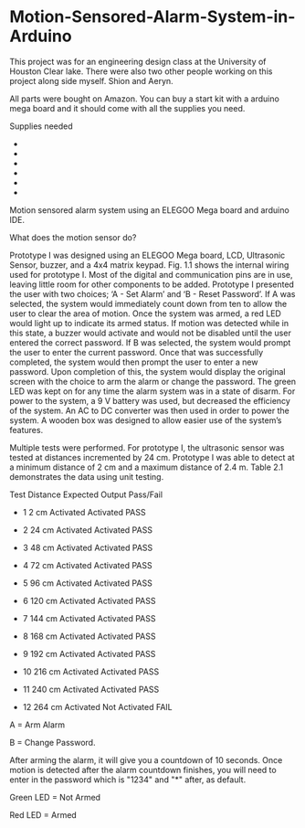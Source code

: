 # Motion-Sensored-Alarm-System-in-Arduino

This project was for an engineering design class at the University of Houston Clear lake. There were also two other people working on this project along side myself. Shion and Aeryn.


All parts were bought on Amazon. You can buy a start kit with a arduino mega board and it should come with all the supplies you need.

Supplies needed

-
-
-
-
-
-

Motion sensored alarm system using an ELEGOO Mega board and arduino IDE.

What does the motion sensor do?

  Prototype I was designed using an ELEGOO Mega board, LCD, Ultrasonic Sensor, 
buzzer, and a 4x4 matrix keypad. Fig. 1.1 shows the internal wiring used for prototype I. Most of 
the digital and communication pins are in use, leaving little room for other components to be 
added.
  Prototype I presented the user with two choices; ‘A - Set Alarm’ and ‘B - Reset 
Password’. If A was selected, the system would immediately count down from ten to allow the 
user to clear the area of motion. Once the system was armed, a red LED would light up to 
indicate its armed status. If motion was detected while in this state, a buzzer would activate and 
would not be disabled until the user entered the correct password. If B was selected, the system 
would prompt the user to enter the current password. Once that was successfully completed, the 
system would then prompt the user to enter a new password. Upon completion of this, the system 
would display the original screen with the choice to arm the alarm or change the password. The 
green LED was kept on for any time the alarm system was in a state of disarm. For power to the 
system, a 9 V battery was used, but decreased the efficiency of the system. An AC to DC 
converter was then used in order to power the system. A wooden box was designed to allow 
easier use of the system’s features. 


  Multiple tests were performed. For prototype I, the ultrasonic sensor
was tested at distances incremented by 24 cm. Prototype I was able to detect at a minimum 
distance of 2 cm and a maximum distance of 2.4 m. Table 2.1 demonstrates the data using unit 
testing.

Test Distance Expected Output Pass/Fail

- 1 2 cm Activated Activated PASS

- 2 24 cm Activated Activated PASS

- 3 48 cm Activated Activated PASS

- 4 72 cm Activated Activated PASS

- 5 96 cm Activated Activated PASS

- 6 120 cm Activated Activated PASS

- 7 144 cm Activated Activated PASS

- 8 168 cm Activated Activated PASS

- 9 192 cm Activated Activated PASS

- 10 216 cm Activated Activated PASS

- 11 240 cm Activated Activated PASS

- 12 264 cm Activated Not Activated FAIL


A = Arm Alarm

B = Change Password. 

After arming the alarm, it will give you a countdown of 10 seconds. Once motion is detected after the alarm countdown finishes, you will need to enter in the password which is "1234" and "*" after, as default. 

Green LED = Not Armed

Red LED = Armed
